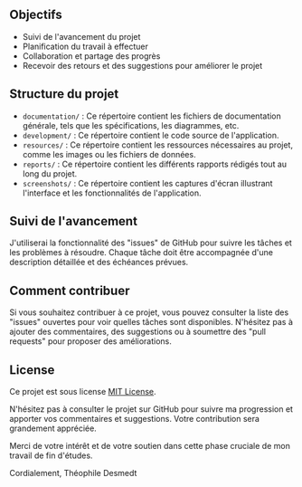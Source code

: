 ## Objectifs

- Suivi de l'avancement du projet
- Planification du travail à effectuer
- Collaboration et partage des progrès
- Recevoir des retours et des suggestions pour améliorer le projet

## Structure du projet

- `documentation/` : Ce répertoire contient les fichiers de documentation générale, tels que les spécifications, les diagrammes, etc.
- `development/` : Ce répertoire contient le code source de l'application.
- `resources/` : Ce répertoire contient les ressources nécessaires au projet, comme les images ou les fichiers de données.
- `reports/` : Ce répertoire contient les différents rapports rédigés tout au long du projet.
- `screenshots/` : Ce répertoire contient les captures d'écran illustrant l'interface et les fonctionnalités de l'application.

## Suivi de l'avancement

J'utiliserai la fonctionnalité des "issues" de GitHub pour suivre les tâches et les problèmes à résoudre.  Chaque tâche doit être accompagnée d'une description détaillée et des échéances prévues.

## Comment contribuer

Si vous souhaitez contribuer à ce projet, vous pouvez consulter la liste des "issues" ouvertes pour voir quelles tâches sont disponibles. N'hésitez pas à ajouter des commentaires, des suggestions ou à soumettre des "pull requests" pour proposer des améliorations.

## License

Ce projet est sous license [MIT License](LICENSE).

N'hésitez pas à consulter le projet sur GitHub pour suivre ma progression et apporter vos commentaires et suggestions. Votre contribution sera grandement appréciée.

Merci de votre intérêt et de votre soutien dans cette phase cruciale de mon travail de fin d'études.

Cordialement,
Théophile Desmedt
